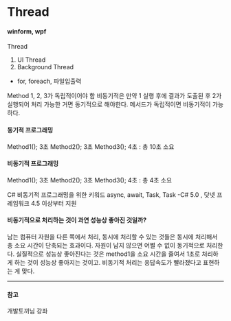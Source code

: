 # Thread

#### winform, wpf
Thread

1. UI Thread
2. Background Thread

- for, foreach, 파일입출력

Method 1, 2, 3가 독립적이어야 함 비동기적은
만약 1 실행 후에 결과가 도출된 후 2가 실행되어 처리 가능한 거면 동기적으로 해야한다.
메서드가 독립적이면 비동기적이 가능하다.

#### 동기적 프로그래밍
Method1(); 3초
Method2(); 3초
Method3(); 4초
: 총 10초 소요

#### 비동기적 프로그래밍
Method1(); 3초
Method2(); 3초
Method3(); 4초
: 총 4초 소요

C# 비동기적 프로그래밍을 위한 키워드
async, await, Task, Task<T>
-C# 5.0 , 닷넷 프레임워크 4.5 이상부터 지원

#### 비동기적으로 처리하는 것이 과연 성능상 좋아진 것일까?
남는 컴퓨터 자원을 다른 쪽에서 처리, 동시에 처리할 수 있는 것들은 동시에 처리해서 총 소요 시간이 단축되는 효과이다.
자원이 남지 않으면 어쩔 수 없이 동기적으로 처리한다.
실질적으로 성능상 좋아진다는 것은 method1을 소요 시간을 줄여서 1초로 처리하게 하는 것이 성능상 좋아지는 것이고.
비동기적 처리는 응답속도가 빨라졌다고 표현하는 게 맞다.

---
#### 참고

개발토끼님 강좌